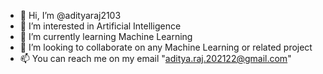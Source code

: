 - 👋 Hi, I’m @adityaraj2103
- 👀 I’m interested in Artificial Intelligence
- 🌱 I’m currently learning Machine Learning
- 💞️ I’m looking to collaborate on any Machine Learning or related project
- 📫 You can reach me on my email "aditya.raj.202122@gmail.com"

<!---
adityaraj2103/adityaraj2103 is a ✨ special ✨ repository because its `README.md` (this file) appears on your GitHub profile.
You can click the Preview link to take a look at your changes.
--->
